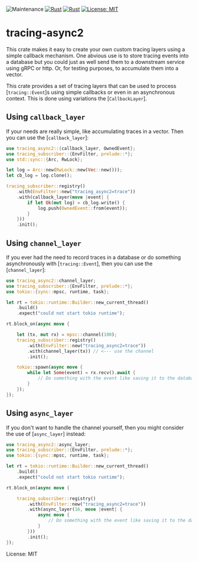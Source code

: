 ![Maintenance](https://img.shields.io/badge/maintenance-activly--developed-brightgreen.svg)
[![Rust](https://github.com/macprog-guy/tracing-async2/actions/workflows/tests.yml/badge.svg?event=release)](https://github.com/macprog-guy/tracing-async2/actions/workflows/tests.yml)
[![Rust](https://github.com/macprog-guy/tracing-async2/actions/workflows/tests.yml/badge.svg)](https://github.com/macprog-guy/tracing-async2/actions/workflows/tests.yml)
[![License: MIT](https://img.shields.io/badge/License-MIT-yellow.svg)](https://opensource.org/licenses/MIT)

# tracing-async2


This crate makes it easy to create your own custom tracing layers using a
simple callback mechanism. One abvious use is to store tracing events into
a database but you could just as well send them to a downstream service
using gRPC or http. Or, for testing purposes, to accumulate them into a
vector.

This crate provides a set of tracing layers that can be used to process
[`tracing::Event`]s using simple callbacks or even in an asynchronous
context. This is done using variations the [`CallbackLayer`].

## Using `callback_layer`

If your needs are really simple, like accumulating traces in a vector.
Then you can use the [`callback_layer`]:

```rust
use tracing_async2::{callback_layer, OwnedEvent};
use tracing_subscriber::{EnvFilter, prelude::*};
use std::sync::{Arc, RwLock};

let log = Arc::new(RwLock::new(Vec::new()));
let cb_log = log.clone();

tracing_subscriber::registry()
    .with(EnvFilter::new("tracing_async2=trace"))
    .with(callback_layer(move |event| {
        if let Ok(mut log) = cb_log.write() {
            log.push(OwnedEvent::from(event));
        }
    }))
    .init();
```


## Using `channel_layer`

If you ever had the need to record traces in a database or do something
asynchronously with [`tracing::Event`], then you can use the
[`channel_layer`]:

```rust
use tracing_async2::channel_layer;
use tracing_subscriber::{EnvFilter, prelude::*};
use tokio::{sync::mpsc, runtime, task};

let rt = tokio::runtime::Builder::new_current_thread()
    .build()
    .expect("could not start tokio runtime");

rt.block_on(async move {

    let (tx, mut rx) = mpsc::channel(100);
    tracing_subscriber::registry()
        .with(EnvFilter::new("tracing_async2=trace"))
        .with(channel_layer(tx)) // <--- use the channel
        .init();

    tokio::spawn(async move {
        while let Some(event) = rx.recv().await {
            // Do something with the event like saving it to the database.
        }
    });
});
```

## Using `async_layer`

If you don't want to handle the channel yourself, then you might consider
the use of [`async_layer`] instead:

```rust
use tracing_async2::async_layer;
use tracing_subscriber::{EnvFilter, prelude::*};
use tokio::{sync::mpsc, runtime, task};

let rt = tokio::runtime::Builder::new_current_thread()
    .build()
    .expect("could not start tokio runtime");

rt.block_on(async move {

    tracing_subscriber::registry()
        .with(EnvFilter::new("tracing_async2=trace"))
        .with(async_layer(16, move |event| {
            async move {
                // Do something with the event like saving it to the database.
            }
        }))
        .init();
});
```


License: MIT

